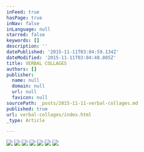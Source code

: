 ```yaml
---
inFeed: true
hasPage: true
inNav: false
inLanguage: null
starred: false
keywords: []
description: ''
datePublished: '2015-11-11T03:04:59.134Z'
dateModified: '2015-11-11T03:04:48.805Z'
title: VERBAL COLLAGES
authors: []
publisher:
  name: null
  domain: null
  url: null
  favicon: null
sourcePath: _posts/2015-11-11-verbal-collages.md
published: true
url: verbal-collages/index.html
_type: Article

---
```

![](https://the-grid-user-content.s3-us-west-2.amazonaws.com/4085e014-4a57-4a2f-894f-10a370b89388.JPG)
![](https://the-grid-user-content.s3-us-west-2.amazonaws.com/dcad9a96-437b-4a8e-a2a6-c45f73f23a98.jpg)
![](https://the-grid-user-content.s3-us-west-2.amazonaws.com/c8be02a1-5e7f-4ec5-9bc0-027cba1b1341.jpg)
![](https://the-grid-user-content.s3-us-west-2.amazonaws.com/7dcc407e-b41c-46fe-9b76-f9cfd0a350e0.jpg)
![](https://the-grid-user-content.s3-us-west-2.amazonaws.com/963eec84-10a8-4984-a170-889274f7a663.JPG)
![](https://the-grid-user-content.s3-us-west-2.amazonaws.com/57337496-e4df-4706-b5fe-2cdf7224c3ec.png)
![](https://the-grid-user-content.s3-us-west-2.amazonaws.com/f1ffac6b-be77-43f6-a174-5e288fd71c9e.jpg)